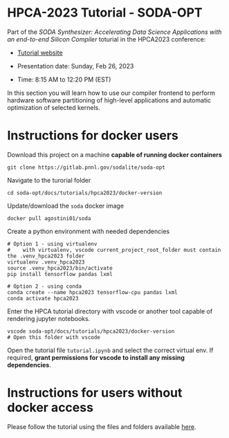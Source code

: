 # HPCA-2023 Tutorial - SODA-OPT

Part of the *SODA Synthesizer: Accelerating Data Science Applications with an end-to-end Silicon Compiler* toturial in the HPCA2023 conference: 

* [Tutorial website](https://hpc.pnl.gov/SODA/tutorials/2023/HPCA.html)


* Presentation date: Sunday, Feb 26, 2023
* Time: 8:15 AM to 12:20 PM (EST)

In this section you will learn how to use our compiler frontend to perform hardware software partitioning of high-level applications and automatic optimization of selected kernels.

# Instructions for docker users

Download this project on a machine **capable of running docker containers**

```
git clone https://gitlab.pnnl.gov/sodalite/soda-opt
```

Navigate to the turorial folder

```
cd soda-opt/docs/tutorials/hpca2023/docker-version
```

Update/download the `soda` docker image

```
docker pull agostini01/soda
```

Create a python environment with needed dependencies

```
# Option 1 - using virtualenv
#    with virtualenv, vscode current_project_root_folder must contain the .venv_hpca2023 folder
virtualenv .venv_hpca2023
source .venv_hpca2023/bin/activate
pip install tensorflow pandas lxml

# Option 2 - using conda
conda create --name hpca2023 tensorflow-cpu pandas lxml
conda activate hpca2023
```

Enter the HPCA tutorial directory with vscode or another tool capable of rendering jupyter notebooks.

```
vscode soda-opt/docs/tutorials/hpca2023/docker-version
# Open this folder with vscode
```

Open the tutorial file `tutorial.ipynb` and select the correct virtual env.
If required, **grant permissions for vscode to install any missing dependencies**.

# Instructions for users without docker access

Please follow the tutorial using the files and folders available [here](docs/tutorials/hpca2023/docker-version-executed).

